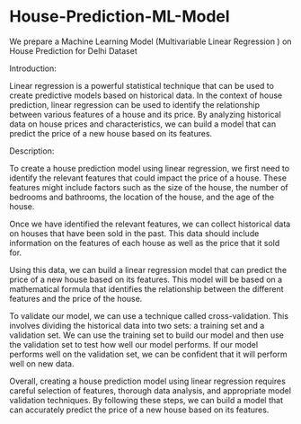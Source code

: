 # House-Prediction-ML-Model
We prepare a Machine Learning Model (Multivariable Linear Regression ) on House Prediction for Delhi Dataset


Introduction:

Linear regression is a powerful statistical technique that can be used to create predictive models based on historical data. In the context of house prediction, linear regression can be used to identify the relationship between various features of a house and its price. By analyzing historical data on house prices and characteristics, we can build a model that can predict the price of a new house based on its features.

Description:

To create a house prediction model using linear regression, we first need to identify the relevant features that could impact the price of a house. These features might include factors such as the size of the house, the number of bedrooms and bathrooms, the location of the house, and the age of the house.

Once we have identified the relevant features, we can collect historical data on houses that have been sold in the past. This data should include information on the features of each house as well as the price that it sold for.

Using this data, we can build a linear regression model that can predict the price of a new house based on its features. This model will be based on a mathematical formula that identifies the relationship between the different features and the price of the house.

To validate our model, we can use a technique called cross-validation. This involves dividing the historical data into two sets: a training set and a validation set. We can use the training set to build our model and then use the validation set to test how well our model performs. If our model performs well on the validation set, we can be confident that it will perform well on new data.

Overall, creating a house prediction model using linear regression requires careful selection of features, thorough data analysis, and appropriate model validation techniques. By following these steps, we can build a model that can accurately predict the price of a new house based on its features.
